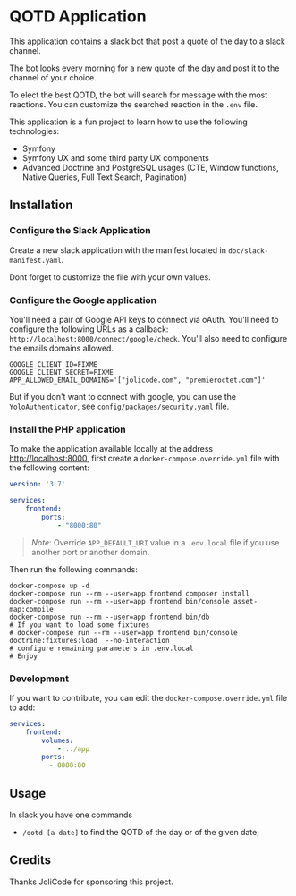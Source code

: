 # QOTD Application

This application contains a slack bot that post a quote of the day to a slack
channel.

The bot looks every morning for a new quote of the day and post it to the
channel of your choice.

To elect the best QOTD, the bot will search for message with the most reactions.
You can customize the searched reaction in the `.env` file.

This application is a fun project to learn how to use the following technologies:

* Symfony
* Symfony UX and some third party UX components
* Advanced Doctrine and PostgreSQL usages (CTE, Window functions, Native
  Queries, Full Text Search, Pagination)

## Installation

### Configure the Slack Application

Create a new slack application with the manifest located in
`doc/slack-manifest.yaml`.

Dont forget to customize the file with your own values.

### Configure the Google application

You'll need a pair of Google API keys to connect via oAuth. You'll need to
configure the following URLs as a callback:
`http://localhost:8000/connect/google/check`. You'll also need to configure the
emails domains allowed.

```
GOOGLE_CLIENT_ID=FIXME
GOOGLE_CLIENT_SECRET=FIXME
APP_ALLOWED_EMAIL_DOMAINS='["jolicode.com", "premieroctet.com"]'
```

But if you don't want to connect with google, you can use the
`YoloAuthenticator`, see `config/packages/security.yaml` file.

### Install the PHP application

To make the application available locally at the address
[http://localhost:8000](http://localhost:8000), first create a
`docker-compose.override.yml` file with the following content:

```yaml
version: '3.7'

services:
    frontend:
        ports:
            - "8000:80"
```

>*Note*: Override `APP_DEFAULT_URI` value in a `.env.local` file if you use
>another port or another domain.

Then run the following commands:

    docker-compose up -d
    docker-compose run --rm --user=app frontend composer install
    docker-compose run --rm --user=app frontend bin/console asset-map:compile
    docker-compose run --rm --user=app frontend bin/db
    # If you want to load some fixtures
    # docker-compose run --rm --user=app frontend bin/console doctrine:fixtures:load  --no-interaction
    # configure remaining parameters in .env.local
    # Enjoy

### Development

If you want to contribute, you can edit the `docker-compose.override.yml` file to add:

```yaml
services:
    frontend:
        volumes:
            - .:/app
        ports:
          - 8888:80
```

## Usage

In slack you have one commands

* `/qotd [a date]` to find the QOTD of the day or of the given date;

## Credits

Thanks JoliCode for sponsoring this project.
